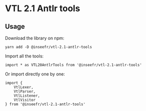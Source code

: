 # VTL 2.1 Antlr tools

## Usage

Download the library on npm:

```
yarn add -D @inseefr/vtl-2.1-antlr-tools
```

Import all the tools:

```
import * as VTL20AntlrTools from '@inseefr/vtl-2.1-antlr-tools'
```

Or import directly one by one:

```
import {
    VtlLexer,
    VtlParser,
    VtlListener,
    VtlVisitor
} from '@inseefr/vtl-2.1-antlr-tools'
```
